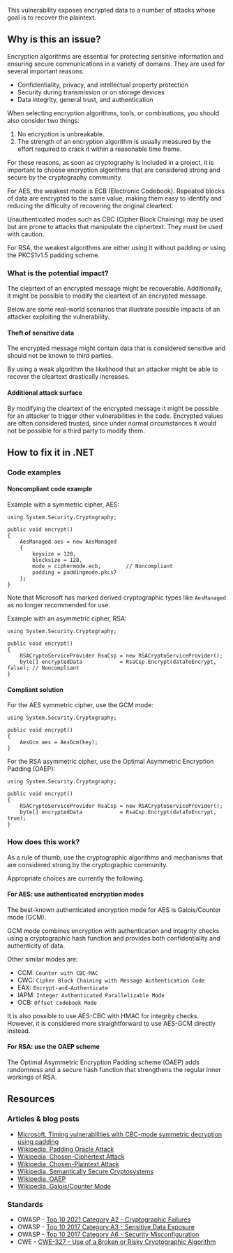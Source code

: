 This vulnerability exposes encrypted data to a number of attacks whose goal is to recover the plaintext.

## Why is this an issue?

Encryption algorithms are essential for protecting sensitive information and ensuring secure communications in a variety of domains. They are used
for several important reasons:

-   Confidentiality, privacy, and intellectual property protection
-   Security during transmission or on storage devices
-   Data integrity, general trust, and authentication

When selecting encryption algorithms, tools, or combinations, you should also consider two things:

1. No encryption is unbreakable.
2. The strength of an encryption algorithm is usually measured by the effort required to crack it within a reasonable time frame.

For these reasons, as soon as cryptography is included in a project, it is important to choose encryption algorithms that are considered strong and
secure by the cryptography community.

For AES, the weakest mode is ECB (Electronic Codebook). Repeated blocks of data are encrypted to the same value, making them easy to identify and
reducing the difficulty of recovering the original cleartext.

Unauthenticated modes such as CBC (Cipher Block Chaining) may be used but are prone to attacks that manipulate the ciphertext. They must be used
with caution.

For RSA, the weakest algorithms are either using it without padding or using the PKCS1v1.5 padding scheme.

### What is the potential impact?

The cleartext of an encrypted message might be recoverable. Additionally, it might be possible to modify the cleartext of an encrypted message.

Below are some real-world scenarios that illustrate possible impacts of an attacker exploiting the vulnerability.

#### Theft of sensitive data

The encrypted message might contain data that is considered sensitive and should not be known to third parties.

By using a weak algorithm the likelihood that an attacker might be able to recover the cleartext drastically increases.

#### Additional attack surface

By modifying the cleartext of the encrypted message it might be possible for an attacker to trigger other vulnerabilities in the code. Encrypted
values are often considered trusted, since under normal circumstances it would not be possible for a third party to modify them.

## How to fix it in .NET

### Code examples

#### Noncompliant code example

Example with a symmetric cipher, AES:

    using System.Security.Cryptography;
    
    public void encrypt()
    {
        AesManaged aes = new AesManaged
        {
            keysize = 128,
            blocksize = 128,
            mode = ciphermode.ecb,        // Noncompliant
            padding = paddingmode.pkcs7
        };
    }

Note that Microsoft has marked derived cryptographic types like `AesManaged` as no longer recommended for use.

Example with an asymmetric cipher, RSA:

    using System.Security.Cryptography;
    
    public void encrypt()
    {
        RSACryptoServiceProvider RsaCsp = new RSACryptoServiceProvider();
        byte[] encryptedData            = RsaCsp.Encrypt(dataToEncrypt, false); // Noncompliant
    }

#### Compliant solution

For the AES symmetric cipher, use the GCM mode:

    using System.Security.Cryptography;
    
    public void encrypt()
    {
        AesGcm aes = AesGcm(key);
    }

For the RSA asymmetric cipher, use the Optimal Asymmetric Encryption Padding (OAEP):

    using System.Security.Cryptography;
    
    public void encrypt()
    {
        RSACryptoServiceProvider RsaCsp = new RSACryptoServiceProvider();
        byte[] encryptedData            = RsaCsp.Encrypt(dataToEncrypt, true);
    }

### How does this work?

As a rule of thumb, use the cryptographic algorithms and mechanisms that are considered strong by the cryptographic community.

Appropriate choices are currently the following.

#### For AES: use authenticated encryption modes

The best-known authenticated encryption mode for AES is Galois/Counter mode (GCM).

GCM mode combines encryption with authentication and integrity checks using a cryptographic hash function and provides both confidentiality and
authenticity of data.

Other similar modes are:

-   CCM: `Counter with CBC-MAC`
-   CWC: `Cipher Block Chaining with Message Authentication Code`
-   EAX: `Encrypt-and-Authenticate`
-   IAPM: `Integer Authenticated Parallelizable Mode`
-   OCB: `Offset Codebook Mode`

It is also possible to use AES-CBC with HMAC for integrity checks. However, it is considered more straightforward to use AES-GCM directly
instead.

#### For RSA: use the OAEP scheme

The Optimal Asymmetric Encryption Padding scheme (OAEP) adds randomness and a secure hash function that strengthens the regular inner workings of
RSA.

## Resources

### Articles & blog posts

-   [Microsoft, Timing vulnerabilities with CBC-mode
  symmetric decryption using padding](https://learn.microsoft.com/en-us/dotnet/standard/security/vulnerabilities-cbc-mode)
-   [Wikipedia, Padding Oracle Attack](https://en.wikipedia.org/wiki/Padding_oracle_attack)
-   [Wikipedia, Chosen-Ciphertext Attack](https://en.wikipedia.org/wiki/Chosen-ciphertext_attack)
-   [Wikipedia, Chosen-Plaintext Attack](https://en.wikipedia.org/wiki/Chosen-plaintext_attack)
-   [Wikipedia, Semantically Secure Cryptosystems](https://en.wikipedia.org/wiki/Semantic_security)
-   [Wikipedia, OAEP](https://en.wikipedia.org/wiki/Optimal_asymmetric_encryption_padding)
-   [Wikipedia, Galois/Counter Mode](https://en.wikipedia.org/wiki/Galois/Counter_Mode)

### Standards

-   OWASP - [Top 10 2021 Category A2 - Cryptographic Failures](https://owasp.org/Top10/A02_2021-Cryptographic_Failures/)
-   OWASP - [Top 10 2017 Category A3 - Sensitive Data
  Exposure](https://owasp.org/www-project-top-ten/2017/A3_2017-Sensitive_Data_Exposure)
-   OWASP - [Top 10 2017 Category A6 - Security
  Misconfiguration](https://owasp.org/www-project-top-ten/2017/A6_2017-Security_Misconfiguration)
-   CWE - [CWE-327 - Use of a Broken or Risky Cryptographic Algorithm](https://cwe.mitre.org/data/definitions/327)